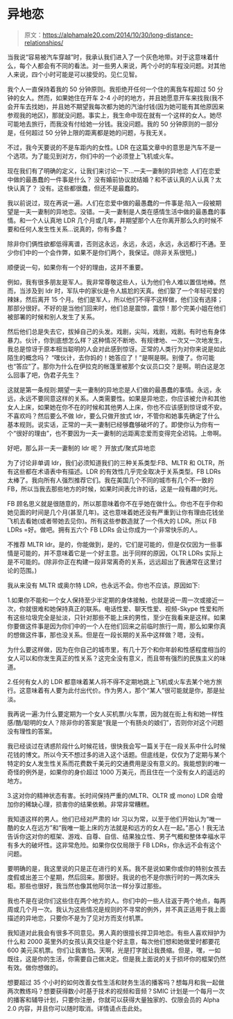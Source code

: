 # 异地恋

> 原文：<https://alphamale20.com/2014/10/30/long-distance-relationships/>

当我说“容易被汽车穿越”时，我承认我们进入了一个灰色地带。对于这意味着什么，每个人都会有不同的看法。对一些男人来说，两个小时的车程没问题。对其他人来说，四个小时可能是可以接受的。见仁见智。

我个人一直保持着我的 50 分钟原则。我拒绝开任何一个住的离我车程超过 50 分钟的女人。然而，如果她住在开车 2-4 小时的地方，并且她愿意开车来找我(我不会开车去找她)，并且她不期望我每次都为她的汽油付钱(因为她可能有其他原因来参观我的地区)，那就没问题。事实上，我生命中现在就有一个这样的女人。她尽可能地去旅行，而我没有付给她一分钱。我没问题。我的 50 分钟原则的一部分是，任何超过 50 分钟上限的距离都是她的问题，与我无关。

不过，我今天要说的不是车距内的女性。LDR 在这篇文章中的意思是汽车不是一个选项。为了能见到对方，你们中的一个必须登上飞机或火车。

现在我们有了明确的定义，让我们来讨论一下...一夫一妻制的异地恋
人们在恋爱中做的最愚蠢的一件事是什么？
没有婚前协议就结婚？和不该认真的人认真？太快认真了？
没有。这些都很蠢，但还不是最蠢的。

我以前说过，现在再说一遍。人们在恋爱中做的最愚蠢的一件事是:陷入一段被期望是一夫一妻制的异地恋。没错。一夫一妻制是人类在感情生活中做的最愚蠢的事情。和一个人认真地 LDR 几个月或几年，并期望那个人在你离开那么久的时候不要和任何人发生性关系...说真的，你有多蠢？

除非你们俩性欲都低得离谱，否则这永远，永远，永远，永远，永远都行不通。至少你们中的一个会作弊，如果不是你们两个，我保证。(除非关系很短。)

顺便说一句，如果你有一个好的理由，这并不重要。

例如，我有很多朋友是军人。我非常尊敬这些人，认为他们令人难以置信地棒。然而，当涉及到 ldr 时，军队中的家伙是令人尴尬的天真。他们娶了一个年轻可爱的辣妹，然后离开 15 个月。他们是军人，所以他们不得不这样做，他们没有选择；那部分很好。不好的是当他们回来时，他们总是震惊，震惊！那个完美小姐在他们被部署的时候和别人发生了关系。

然后他们总是失去它，拔掉自己的头发。戏剧，尖叫，戏剧，戏剧。有时也有身体暴力。伙计，你到底想怎么样？这种情况不断地、有规律地、一次又一次地发生，我总是惊讶于原本相当聪明的人会对此感到惊讶。正常的人类行为对你来说是如此陌生的概念吗？
“嘿伙计，去你妈的！她答应了！”是啊是啊。别傻了。你可能也“答应”了。那你为什么在伊拉克的帐篷里被那个女议员口交？是啊。明白这是怎么回事了吧，伪君子先生？

这就是第一条规则:期望一夫一妻制的异地恋是人们做的最愚蠢的事情。永远，永远，永远不要同意这样的关系。人类需要性。如果是异地恋，你应该被允许和其他女人上床，如果她在你不在的时候和其他男人上床，你也不应该感到惊讶或不安。不喜欢吗？然后要么不做 ldr，要么只做开放式 ldr，不管你和她事先确定了什么基本规则。说实话，正常的一夫一妻制已经够蠢够破坏的了。即使你认为你有一个“很好的理由”，也不要因为一夫一妻制的远距离恋爱而变得完全迟钝。上帝啊。

好吧，那么非一夫一妻制的 ldr 呢？
开放式/聚式异地恋

为了讨论非单调 ldr，我们必须知道我们的三种关系类型:FB、MLTR 和 OLTR，所有这些都在术语表中有描述。LDR 的有效性几乎完全取决于关系类型。FB LDRs 太棒了。我向所有人强烈推荐它们。我在美国几个不同的城市有几个不一致的 FB，所以当我去那些地方的时候，如果时间表允许的话，这是一段有趣的时光。

FB 顾名思义就是很随意的，所以那意味着你不在乎她在做什么。你也不在乎你和她见面的时间是几个月(甚至几年)。这也意味着她还没有严重到让你有理由花钱坐飞机去看她(或者带她去见你)。所有这些参数造就了一个伟大的 LDR。所以 FB LDRs =好。做吧。拥有五六个 FB LDRs 会让你成为一个非常快乐的人。

不推荐 MLTR ldr。是的，你能做到，是的，它们是可能的，但是仅仅因为一些事情是可能的，并不意味着它是一个好主意。出于同样的原因，OLTR LDRs 实际上是不可能的。(除非你正在构建一段非常离奇的关系，远远超出了我通常在这里讨论的范围。)

我从来没有 MLTR 或奥尔特 LDR，也永远不会。你也不应该。原因如下:

1.如果你不能和一个女人保持至少半定期的身体接触，也就是说一周一次或接近一次，你就很难和她保持真正的联系。电话性爱、聊天性爱、视频-Skype 性爱和所有这些垃圾完全是扯淡，只针对那些不能上床的男性，至少在我看来是这样。如果你要做这件事是因为你们中的一个人在他们回来之前临时旅行一周，那么如果你真的想做这件事，那也没关系。但是在一段长期的关系中这样做？嗯，没有。

为什么要这样做，因为在你自己的城市里，有几十万个和你年龄和性感程度相当的女人可以和你发生真正的性关系？这完全没有意义，而且带有强烈的民族主义的味道。

2.任何有女人的 LDR 都意味着某人将不得不定期地跳上飞机或火车去某个地方旅行。这意味着有人要为此付出代价。作为男人，那个“某人”很可能就是你，那是扯淡。

我再说一遍:为什么要定期为一个女人买机票/火车票，因为就在街上有和她一样性感/酷/聪明的女人？除非你的答案是“我是一个有肠炎的娘们”，否则你对这个问题没有理性的答案。

我已经谈过在诱惑阶段什么时候花钱，很快我会写一篇关于在一段关系中什么时候花钱的博文。所以今天不想过多的进入这个话题。但底线是，仅仅为了定期与某个特定的女人发生性关系而花费数千美元的交通费用是没有意义的。我能想到的唯一奇怪的例外是，如果你的身价超过 1000 万美元，而且住在一个没有女人的遥远的地方。

3.这对你的精神状态有害。长时间保持严重的(MLTR、OLTR 或 mono) LDR 会增加你的稀缺心理，损害你的结果依赖。非常非常糟糕。

我知道这样的男人。他们已经对严肃的 ldr 习以为常，以至于他们开始认为“唯一酷的女人在远方”和“我唯一能上床的方法就是和远方的女人在一起。”恶心！我无法告诉你这对你的框架、游戏、自尊、自信、结果独立性、男子气概和整体幸福水平有多大的破坏性。这非常危险。如果你仅仅局限于 FB LDRs，你永远不会有这个问题。

要明确的是，我这里说的只是正在进行的关系。我不是说如果你或你的特别女孩去度假或出差三个星期，然后回来。那很好。我说的也不是你旅行时的一两次床头柜。那些也很好，我当然也像其他阿尔法一样分享过那些。

我也不是在说你们这些住在两个地方的人。你们中的一些人往返于两个地点，每两周或几个月一次。我认为这些情况是规则的不寻常的例外，并不真正适用于我上面描述的异地恋，只要你不是为了见对方而支付机票。

我知道对此我会有很多不同意见。男人真的很擅长捍卫异地恋。有些人喜欢辩护为什么和 2000 英里外的女孩认真交往是个好主意，每次他们想和她做爱时都要花 600 美元买机票。你们让我害怕。天啊，光是打字就让我畏缩。但是，嘿，一如既往，这是你的生活，你需要自己做决定。但是我上面说的关于损坏你的框架仍然有效。做你想做的。

想要超过 35 个小时的如何改善女性生活和财务生活的播客吗？想每月和我一起做两次教练吗？想要获得数小时基于技术的视频和音频？SMIC 计划是一个每月一次的播客和辅导计划，只要你注册，你就可以获得大量独家的、仅限会员的 Alpha 2.0 内容，并且你可以随时取消。详情请点击此处。